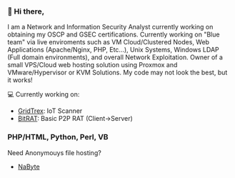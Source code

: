### 💬 Hi there,

I am a Network and Information Security Analyst currently working on obtaining my OSCP and GSEC certifications. Currently working on "Blue team" via live enviroments such as VM Cloud/Clustered Nodes, Web Applications (Apache/Nginx, PHP, Etc...), Unix Systems, Windows LDAP (Full domain environments), and overall Network Exploitation. Owner of a small VPS/Cloud web hosting solution using Proxmox and VMware/Hypervisor or KVM Solutions. My code may not look the best, but it works! 

💻 Currently working on: 
- [GridTrex](https://github.com/X1pe0/GridTrex): IoT Scanner
- [BitRAT](https://github.com/X1pe0/bitrat): Basic P2P RAT (Client->Server)

### PHP/HTML, Python, Perl, VB

Need Anonymouys file hosting?
- [NaByte](https://nabyte.com)
<!--
**X1pe0/X1pe0** is a ✨ _special_ ✨ repository because its `README.md` (this file) appears on your GitHub profile.

Here are some ideas to get you started:

- 🔭 I’m currently working on ...
- 🌱 I’m currently learning ...
- 👯 I’m looking to collaborate on ...
- 🤔 I’m looking for help with ...
- 💬 Ask me about ...
- 📫 How to reach me: ...
- 😄 Pronouns: ...
- ⚡ Fun fact: ...
-->
